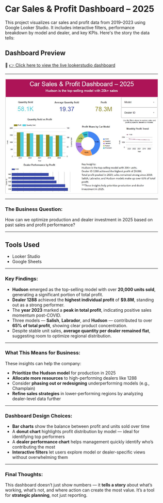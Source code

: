 # Car Sales & Profit Dashboard – 2025



This project visualizes car sales and profit data from 2019–2023 using Google Looker Studio. It includes interactive filters, performance breakdown by model and dealer, and key KPIs. Here's the story the data tells:

##  Dashboard Preview

🔗 [👉 Click here to view the live lookerstudio dashboard](https://lookerstudio.google.com/your-link-here)

---

![Car Sales Dashboard](./Car-sales.JPG)


---

###  The Business Question:
How can we optimize production and dealer investment in 2025 based on past sales and profit performance?

---

## Tools Used
- Looker Studio  
- Google Sheets

---

###  Key Findings:

- **Hudson** emerged as the top-selling model with over **20,000 units sold**, generating a significant portion of total profit.
- **Dealer 1288** achieved the **highest individual profit** of **$9.8M**, standing out as a strong performer.
- The **year 2023** marked a **peak in total profit**, indicating positive sales momentum post-COVID.
- Three models — **Salish**, **Labrador**, and **Hudson** — contributed to over **65% of total profit**, showing clear product concentration.
- Despite stable unit sales, **average quantity per dealer remained flat**, suggesting room to optimize regional distribution.

---

###  What This Means for Business:

These insights can help the company:

- **Prioritize the Hudson model** for production in 2025  
- **Allocate more resources** to high-performing dealers like 1288  
- Consider **phasing out or redesigning** underperforming models (e.g., Champlain)  
- **Refine sales strategies** in lower-performing regions by analyzing dealer-level data further

---

###  Dashboard Design Choices:

- **Bar charts** show the balance between profit and units sold over time  
- A **donut chart** highlights profit distribution by model — ideal for identifying top performers  
- A **dealer performance chart** helps management quickly identify who’s contributing the most  
- **Interactive filters** let users explore model or dealer-specific views without overwhelming them

---

###  Final Thoughts:

This dashboard doesn’t just show numbers — it **tells a story** about what’s working, what’s not, and where action can create the most value. It’s a tool for **strategic planning**, not just reporting.

